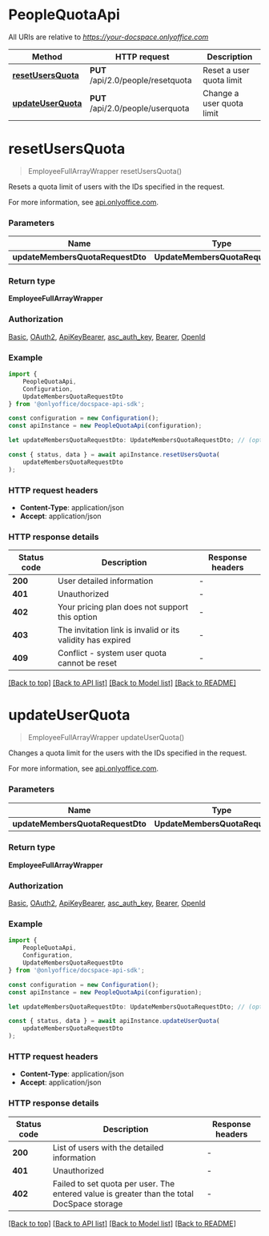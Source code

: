 # PeopleQuotaApi

All URIs are relative to *https://your-docspace.onlyoffice.com*

|Method | HTTP request | Description|
|------------- | ------------- | -------------|
|[**resetUsersQuota**](#resetusersquota) | **PUT** /api/2.0/people/resetquota | Reset a user quota limit|
|[**updateUserQuota**](#updateuserquota) | **PUT** /api/2.0/people/userquota | Change a user quota limit|

# **resetUsersQuota**
> EmployeeFullArrayWrapper resetUsersQuota()

Resets a quota limit of users with the IDs specified in the request.

For more information, see [api.onlyoffice.com](https://api.onlyoffice.com/docspace/api-backend/usage-api/reset-users-quota/).

### Parameters

|Name | Type | Description  | Notes|
|------------- | ------------- | ------------- | -------------|
| **updateMembersQuotaRequestDto** | **UpdateMembersQuotaRequestDto**|  | |


### Return type

**EmployeeFullArrayWrapper**

### Authorization

[Basic](../README.md#Basic), [OAuth2](../README.md#OAuth2), [ApiKeyBearer](../README.md#ApiKeyBearer), [asc_auth_key](../README.md#asc_auth_key), [Bearer](../README.md#Bearer), [OpenId](../README.md#OpenId)

### Example

```typescript
import {
    PeopleQuotaApi,
    Configuration,
    UpdateMembersQuotaRequestDto
} from '@onlyoffice/docspace-api-sdk';

const configuration = new Configuration();
const apiInstance = new PeopleQuotaApi(configuration);

let updateMembersQuotaRequestDto: UpdateMembersQuotaRequestDto; // (optional)

const { status, data } = await apiInstance.resetUsersQuota(
    updateMembersQuotaRequestDto
);
```

### HTTP request headers

 - **Content-Type**: application/json
 - **Accept**: application/json


### HTTP response details
| Status code | Description | Response headers |
|-------------|-------------|------------------|
|**200** | User detailed information |  -  |
|**401** | Unauthorized |  -  |
|**402** | Your pricing plan does not support this option |  -  |
|**403** | The invitation link is invalid or its validity has expired |  -  |
|**409** | Conflict - system user quota cannot be reset |  -  |

[[Back to top]](#) [[Back to API list]](../README.md#documentation-for-api-endpoints) [[Back to Model list]](../README.md#documentation-for-models) [[Back to README]](../README.md)

# **updateUserQuota**
> EmployeeFullArrayWrapper updateUserQuota()

Changes a quota limit for the users with the IDs specified in the request.

For more information, see [api.onlyoffice.com](https://api.onlyoffice.com/docspace/api-backend/usage-api/update-user-quota/).

### Parameters

|Name | Type | Description  | Notes|
|------------- | ------------- | ------------- | -------------|
| **updateMembersQuotaRequestDto** | **UpdateMembersQuotaRequestDto**|  | |


### Return type

**EmployeeFullArrayWrapper**

### Authorization

[Basic](../README.md#Basic), [OAuth2](../README.md#OAuth2), [ApiKeyBearer](../README.md#ApiKeyBearer), [asc_auth_key](../README.md#asc_auth_key), [Bearer](../README.md#Bearer), [OpenId](../README.md#OpenId)

### Example

```typescript
import {
    PeopleQuotaApi,
    Configuration,
    UpdateMembersQuotaRequestDto
} from '@onlyoffice/docspace-api-sdk';

const configuration = new Configuration();
const apiInstance = new PeopleQuotaApi(configuration);

let updateMembersQuotaRequestDto: UpdateMembersQuotaRequestDto; // (optional)

const { status, data } = await apiInstance.updateUserQuota(
    updateMembersQuotaRequestDto
);
```

### HTTP request headers

 - **Content-Type**: application/json
 - **Accept**: application/json


### HTTP response details
| Status code | Description | Response headers |
|-------------|-------------|------------------|
|**200** | List of users with the detailed information |  -  |
|**401** | Unauthorized |  -  |
|**402** | Failed to set quota per user. The entered value is greater than the total DocSpace storage |  -  |

[[Back to top]](#) [[Back to API list]](../README.md#documentation-for-api-endpoints) [[Back to Model list]](../README.md#documentation-for-models) [[Back to README]](../README.md)


